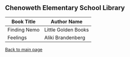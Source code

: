 ## Chenoweth Elementary School Library


| Book Title| Author Name|
|--- | --- |
|Finding Nemo | Little Golden Books |
|Feelings | Aliki Brandenberg |


[Back to main page](index.md)
